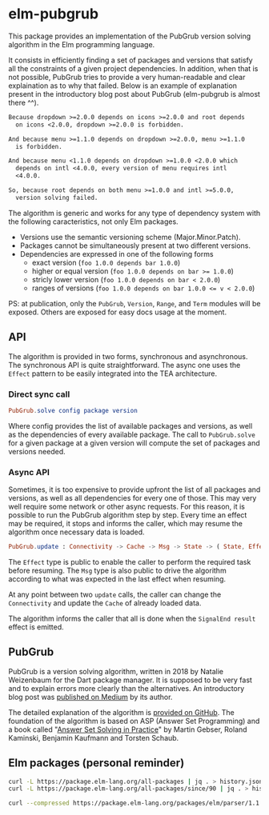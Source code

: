 # elm-pubgrub

This package provides an implementation of the PubGrub
version solving algorithm in the Elm programming language.

It consists in efficiently finding a set of packages and versions
that satisfy all the constraints of a given project dependencies.
In addition, when that is not possible,
PubGrub tries to provide a very human-readable and clear
explaination as to why that failed.
Below is an example of explanation present in
the introductory blog post about PubGrub
(elm-pubgrub is almost there ^^).

```txt
Because dropdown >=2.0.0 depends on icons >=2.0.0 and root depends
  on icons <2.0.0, dropdown >=2.0.0 is forbidden.

And because menu >=1.1.0 depends on dropdown >=2.0.0, menu >=1.1.0
  is forbidden.

And because menu <1.1.0 depends on dropdown >=1.0.0 <2.0.0 which
  depends on intl <4.0.0, every version of menu requires intl
  <4.0.0.

So, because root depends on both menu >=1.0.0 and intl >=5.0.0,
  version solving failed.
```

The algorithm is generic and works for any type of dependency system
with the following caracteristics, not only Elm packages.

 - Versions use the semantic versioning scheme (Major.Minor.Patch).
 - Packages cannot be simultaneously present at two different versions.
 - Dependencies are expressed in one of the following forms
   - exact version (`foo 1.0.0 depends bar 1.0.0`)
   - higher or equal version (`foo 1.0.0 depends on bar >= 1.0.0`)
   - stricly lower version (`foo 1.0.0 depends on bar < 2.0.0`)
   - ranges of versions (`foo 1.0.0 depends on bar 1.0.0 <= v < 2.0.0`)

PS: at publication, only the `PubGrub`, `Version`, `Range`, and `Term`
modules will be exposed.
Others are exposed for easy docs usage at the moment.


## API

The algorithm is provided in two forms, synchronous and asynchronous.
The synchronous API is quite straightforward.
The async one uses the `Effect` pattern to be easily integrated
into the TEA architecture.

### Direct sync call

```elm
PubGrub.solve config package version
```

Where config provides the list of available packages and versions,
as well as the dependencies of every available package.
The call to `PubGrub.solve` for a given package at a given version
will compute the set of packages and versions needed.

### Async API

Sometimes, it is too expensive to provide upfront
the list of all packages and versions,
as well as all dependencies for every one of those.
This may very well require some network or other async requests.
For this reason, it is possible to run the PubGrub algorithm step by step.
Every time an effect may be required, it stops and informs the caller,
which may resume the algorithm once necessary data is loaded.

```elm
PubGrub.update : Connectivity -> Cache -> Msg -> State -> ( State, Effect )
```

The `Effect` type is public to enable the caller to perform
the required task before resuming.
The `Msg` type is also public to drive the algorithm according
to what was expected in the last effect when resuming.

At any point between two `update` calls,
the caller can change the `Connectivity`
and update the `Cache` of already loaded data.

The algorithm informs the caller that all is done
when the `SignalEnd result` effect is emitted.


## PubGrub

PubGrub is a version solving algorithm,
written in 2018 by Natalie Weizenbaum
for the Dart package manager.
It is supposed to be very fast and to explain errors
more clearly than the alternatives.
An introductory blog post was
[published on Medium][medium-pubgrub] by its author.

The detailed explanation of the algorithm is
[provided on GitHub][github-pubgrub].
The foundation of the algorithm is based on ASP (Answer Set Programming)
and a book called
"[Answer Set Solving in Practice][potassco-book]"
by Martin Gebser, Roland Kaminski, Benjamin Kaufmann and Torsten Schaub.

[medium-pubgrub]: https://medium.com/@nex3/pubgrub-2fb6470504f
[github-pubgrub]: https://github.com/dart-lang/pub/blob/master/doc/solver.md
[potassco-book]: https://potassco.org/book/


## Elm packages (personal reminder)

```sh
curl -L https://package.elm-lang.org/all-packages | jq . > history.json
curl -L https://package.elm-lang.org/all-packages/since/90 | jq . > history-since-90.json

curl --compressed https://package.elm-lang.org/packages/elm/parser/1.1.0/elm.json > parser.elm.json
```
